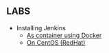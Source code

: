 ## LABS

- Installing Jenkins
    - [As container using Docker](./installing-jenkins/installing-jenkins-docker.md)
    - [On CentOS (RedHat)](./installing-jenkins/installing-jenkins-redhat.md)
    